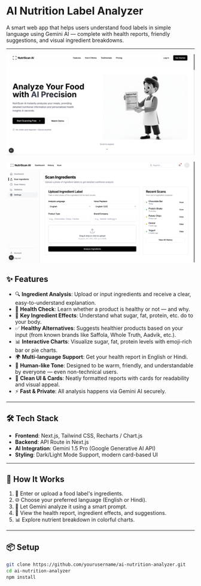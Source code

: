 #  AI Nutrition Label Analyzer 
A smart web app that helps users understand food labels in simple language using Gemini AI — complete with health reports, friendly suggestions, and visual ingredient breakdowns.

---




 ![Landing Page](public/landingpage.png)



![Dashboard](public/dashboard.png)



## ✨ Features

- 🔍 **Ingredient Analysis**: Upload or input ingredients and receive a clear, easy-to-understand explanation.
- 🌿 **Health Check**: Learn whether a product is healthy or not — and why.
- 🍬 **Key Ingredient Effects**: Understand what sugar, fat, protein, etc. do to your body.
- ✅ **Healthy Alternatives**: Suggests healthier products based on your input (from known brands like Saffola, Whole Truth, Aadvik, etc.).
- 📊 **Interactive Charts**: Visualize sugar, fat, protein levels with emoji-rich bar or pie charts.
- 🌍 **Multi-language Support**: Get your health report in English or Hindi.
- 💬 **Human-like Tone**: Designed to be warm, friendly, and understandable by everyone — even non-technical users.
- 🎨 **Clean UI & Cards**: Neatly formatted reports with cards for readability and visual appeal.
- ⚡ **Fast & Private**: All analysis happens via Gemini AI securely.

---

## 🛠 Tech Stack

- **Frontend**: Next.js, Tailwind CSS, Recharts / Chart.js
- **Backend**: API Route in Next.js
- **AI Integration**: Gemini 1.5 Pro (Google Generative AI API)
- **Styling**: Dark/Light Mode Support, modern card-based UI

---

## 🚀 How It Works

1. 📝 Enter or upload a food label's ingredients.
2. 🌐 Choose your preferred language (English or Hindi).
3. 🤖 Let Gemini analyze it using a smart prompt.
4. 📄 View the health report, ingredient effects, and suggestions.
5. 📊 Explore nutrient breakdown in colorful charts.

---
 <!-- ## 📸 Screenshots

 ![Landing Page](landingpage.png) 


![Dashboard](dashboard.png) | -->




## 📦 Setup

```bash
git clone https://github.com/yourusername/ai-nutrition-analyzer.git
cd ai-nutrition-analyzer
npm install